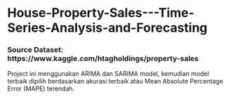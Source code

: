 # House-Property-Sales---Time-Series-Analysis-and-Forecasting

<h3>Source Dataset: https://www.kaggle.com/htagholdings/property-sales </h3>

Project ini menggunakan ARIMA dan SARIMA model, kemudian model terbaik dipilih berdasarkan akurasi terbaik atau Mean Absolute Percentage Error (MAPE) terendah. 
